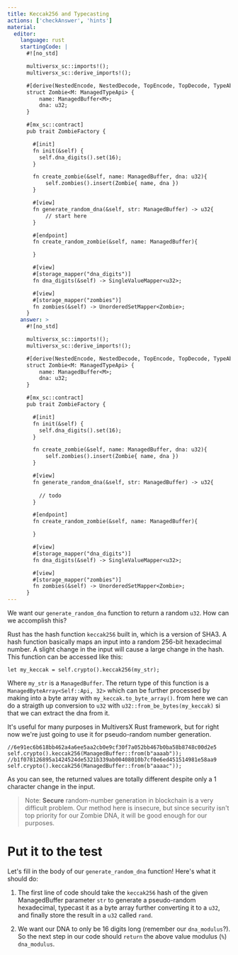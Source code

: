 ```yaml
---
title: Keccak256 and Typecasting
actions: ['checkAnswer', 'hints']
material:
  editor:
    language: rust
    startingCode: |
      #![no_std]

      multiversx_sc::imports!();
      multiversx_sc::derive_imports!();

      #[derive(NestedEncode, NestedDecode, TopEncode, TopDecode, TypeAbi)]
      struct Zombie<M: ManagedTypeApi> {
          name: ManagedBuffer<M>;
          dna: u32;
      }

      #[mx_sc::contract]
      pub trait ZombieFactory {

        #[init]
        fn init(&self) {
          self.dna_digits().set(16);
        }

        fn create_zombie(&self, name: ManagedBuffer, dna: u32){
            self.zombies().insert(Zombie{ name, dna })
        }

        #[view]
        fn generate_random_dna(&self, str: ManagedBuffer) -> u32{
            // start here
        }

        #[endpoint]
        fn create_random_zombie(&self, name: ManagedBuffer){

        }

        #[view]
        #[storage_mapper("dna_digits")]
        fn dna_digits(&self) -> SingleValueMapper<u32>;

        #[view]
        #[storage_mapper("zombies")]
        fn zombies(&self) -> UnorderedSetMapper<Zombie>;
      }
    answer: >
      #![no_std]

      multiversx_sc::imports!();
      multiversx_sc::derive_imports!();

      #[derive(NestedEncode, NestedDecode, TopEncode, TopDecode, TypeAbi)]
      struct Zombie<M: ManagedTypeApi> {
          name: ManagedBuffer<M>;
          dna: u32;
      }

      #[mx_sc::contract]
      pub trait ZombieFactory {

        #[init]
        fn init(&self) {
          self.dna_digits().set(16);
        }

        fn create_zombie(&self, name: ManagedBuffer, dna: u32){
            self.zombies().insert(Zombie{ name, dna })
        }

        #[view]
        fn generate_random_dna(&self, str: ManagedBuffer) -> u32{
          
          // todo
        }

        #[endpoint]
        fn create_random_zombie(&self, name: ManagedBuffer){

        }

        #[view]
        #[storage_mapper("dna_digits")]
        fn dna_digits(&self) -> SingleValueMapper<u32>;

        #[view]
        #[storage_mapper("zombies")]
        fn zombies(&self) -> UnorderedSetMapper<Zombie>;
      }
---
```


We want our `generate_random_dna` function to return a random `u32`. How can we accomplish this?

Rust has the hash function `keccak256` built in, which is a version of SHA3. A hash function basically maps an input into a random 256-bit hexadecimal number. A slight change in the input will cause a large change in the hash. This function can be accessed like this:

```
let my_keccak = self.crypto().keccak256(my_str);
```
Where `my_str` is a `ManagedBuffer`. The return type of this function is a `ManagedByteArray<Self::Api, 32>` which can be further processed by making into a byte array with `my_keccak.to_byte_array()`. from here we can do a straigth up conversion to  `u32` with `u32::from_be_bytes(my_keccak)` si that we can extract the dna from it.

It's useful for many purposes in MultiversX Rust framework, but for right now we're just going to use it for pseudo-random number generation.


```
//6e91ec6b618bb462a4a6ee5aa2cb0e9cf30f7a052bb467b0ba58b8748c00d2e5
self.crypto().keccak256(ManagedBuffer::from(b"aaaab"));
//b1f078126895a1424524de5321b339ab00408010b7cf0e6ed451514981e58aa9
self.crypto().keccak256(ManagedBuffer::from(b"aaaac"));
```

As you can see, the returned values are totally different despite only a 1 character change in the input.

> Note: **Secure** random-number generation in blockchain is a very difficult problem. Our method here is insecure, but since security isn't top priority for our Zombie DNA, it will be good enough for our purposes.

# Put it to the test

Let's fill in the body of our `generate_random_dna` function! Here's what it should do:

1. The first line of code should take the `keccak256` hash of the given ManagedBuffer parameter `str` to generate a pseudo-random hexadecimal, typecast it as a byte array further converting it to a `u32`, and finally store the result in a `u32` called `rand`.

2. We want our DNA to only be 16 digits long (remember our `dna_modulus`?). So the next step in our code should `return` the above value modulus (`%`) `dna_modulus`.
